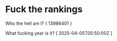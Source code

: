# Fuck the rankings

Who the hell am I?
{ 13986401 }

What fucking year is it?
[ 2025-04-05T05:50:00Z ]
